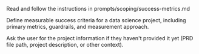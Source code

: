 Read and follow the instructions in prompts/scoping/success-metrics.md

Define measurable success criteria for a data science project, including primary metrics, guardrails, and measurement approach.

Ask the user for the project information if they haven't provided it yet (PRD file path, project description, or other context).
